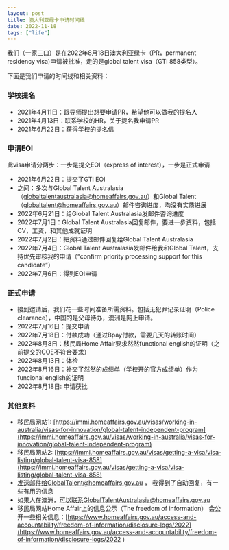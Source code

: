 ```yaml
---
layout: post
title: 澳大利亚绿卡申请时间线
date: 2022-11-18
tags: ["life"]
---
```


我们（一家三口）是在2022年8月18日澳大利亚绿卡（PR，permanent residency visa)申请被批准，走的是global talent visa（GTI 858类型）。

下面是我们申请的时间线和相关资料：

### 学校提名
- 2021年4月11日：跟导师提出想要申请PR，希望他可以做我的提名人
- 2021年4月13日：联系学校的HR，关于提名我申请PR
- 2021年6月22日：获得学校的提名信

### 申请EOI

此visa申请分两步：一步是提交EOI（express of interest），一步是正式申请

- 2021年6月22日：提交了GTI EOI
- 之间：多次与Global Talent Australasia（globaltalentaustralasia@homeaffairs.gov.au）和Global Talent（globaltalent@homeaffairs.gov.au）邮件咨询进度，均没有实质进展
- 2022年6月21日：给Global Talent Australasia发邮件咨询进度
- 2022年7月1日：Global Talent Australasia回复邮件，要进一步资料，包括CV，工资，和其他成就证明
- 2022年7月2日：把资料通过邮件回复给Global Talent Australasia
- 2022年7月4日：Global Talent Australasia发邮件给我和Global Talent，支持优先审核我的申请（“confirm priority processing support for this candidate”）
- 2022年7月6日：得到EOI申请

### 正式申请

- 接到邀请后，我们花一些时间准备所需资料。包括无犯罪记录证明（Police clearance），中国的是父母待办，澳洲是网上申请。
- 2022年7月16日：提交申请
- 2022年7月18日：付款成功（通过Bpay付款，需要几天的转账时间）
- 2022年8月8日：移民局Home Affair要求然然functional english的证明（之前提交的COE不符合要求）
- 2022年8月13日：体检
- 2022年8月16日：补交了然然的成绩单（学校开的官方成绩单）作为funcional english的证明
- 2022年8月18日: 申请获批

### 其他资料

- 移民局网站1: [https://immi.homeaffairs.gov.au/visas/working-in-australia/visas-for-innovation/global-talent-independent-program](https://immi.homeaffairs.gov.au/visas/working-in-australia/visas-for-innovation/global-talent-independent-program)
- 移民局网站2: [https://immi.homeaffairs.gov.au/visas/getting-a-visa/visa-listing/global-talent-visa-858](https://immi.homeaffairs.gov.au/visas/getting-a-visa/visa-listing/global-talent-visa-858)
- 发送邮件给GlobalTalent@homeaffairs.gov.au ， 我得到了自动回复，有一些有用的信息
- 如果人在澳洲，可以联系GlobalTalentAustralasia@homeaffairs.gov.au
- 移民局网站Home Affair上的信息公示（The freedom of information） 会公开一些相关信息：[https://www.homeaffairs.gov.au/access-and-accountability/freedom-of-information/disclosure-logs/2022](https://www.homeaffairs.gov.au/access-and-accountability/freedom-of-information/disclosure-logs/2022 )